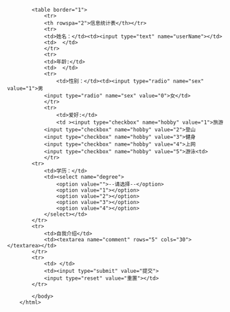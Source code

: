 <!DOCTYPE html>
<html>
	<head>
		<meta charset="utf-8" />
		<title></title>
	</head>
	<body>
		
		
			<table border="1">
				<tr>
				<th rowspa="2">信息统计表</th></tr>
				<tr>
				<td>姓名：</td><td><input type="text" name="userName"></td>
				<td>  </td>
				</tr>
				<tr>
				<td>年龄:</td>
				<td>  </td>
				<tr>
					<td>性别：</td><td><input type="radio" name="sex" value="1">男 
				<input type="radio" name="sex" value="0">女</td>
				</tr>
				<tr>
					<td>爱好:</td>
					<td ><input type="checkbox" name="hobby" value="1">旅游
				<input type="checkbox" name="hobby" value="2">登山
				<input type="checkbox" name="hobby" value="3">健身
				<input type="checkbox" name="hobby" value="4">上网
				<input type="checkbox" name="hobby" value="5">游泳<td>
				</tr>
			<tr>
				<td>学历：</td>
				<td><select name="degree">
					<option value="">--请选择--</option>    
					<option value="1"></option>    
					<option value="2"></option>    
					<option value="3"></option>    
					<option value="4"></option>
				</select></td>
			</tr>
			<tr>
				<td>自我介绍</td>
				<td><textarea name="comment" rows="5" cols="30"></textarea></td>
			</tr>
			<tr>
				<td> </td>
				<td><input type="submit" value="提交">
				<input type="reset" value="重置"></td>
			</tr>
			
			</body>
		</html>
		



